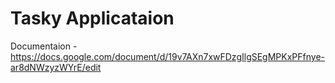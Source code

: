 # Tasky Applicataion

Documentaion - https://docs.google.com/document/d/19v7AXn7xwFDzgIlgSEgMPKxPFfnye-ar8dNWzyzWYrE/edit
